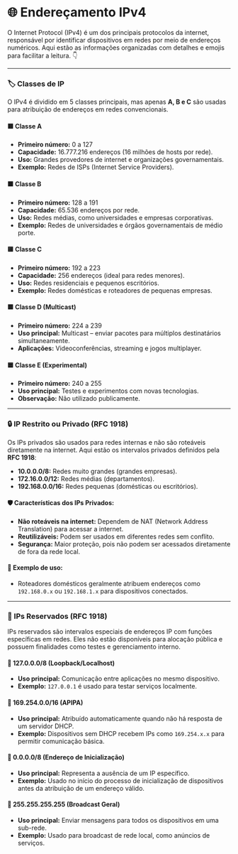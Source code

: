 # 🌐 Endereçamento IPv4

O Internet Protocol (IPv4) é um dos principais protocolos da internet, responsável por identificar dispositivos em redes por meio de endereços numéricos. Aqui estão as informações organizadas com detalhes e emojis para facilitar a leitura. 👇

---

### 🏷️ Classes de IP

O IPv4 é dividido em 5 classes principais, mas apenas **A, B e C** são usadas para atribuição de endereços em redes convencionais.

#### 🟥 Classe A
- **Primeiro número:** 0 a 127  
- **Capacidade:** 16.777.216 endereços (16 milhões de hosts por rede).  
- **Uso:** Grandes provedores de internet e organizações governamentais.  
- **Exemplo:** Redes de ISPs (Internet Service Providers).

#### 🟧 Classe B
- **Primeiro número:** 128 a 191  
- **Capacidade:** 65.536 endereços por rede.  
- **Uso:** Redes médias, como universidades e empresas corporativas.  
- **Exemplo:** Redes de universidades e órgãos governamentais de médio porte.

#### 🟨 Classe C
- **Primeiro número:** 192 a 223  
- **Capacidade:** 256 endereços (ideal para redes menores).  
- **Uso:** Redes residenciais e pequenos escritórios.  
- **Exemplo:** Redes domésticas e roteadores de pequenas empresas.

#### 🟩 Classe D (Multicast)
- **Primeiro número:** 224 a 239  
- **Uso principal:** Multicast – enviar pacotes para múltiplos destinatários simultaneamente.  
- **Aplicações:** Videoconferências, streaming e jogos multiplayer.

#### 🟦 Classe E (Experimental)
- **Primeiro número:** 240 a 255  
- **Uso principal:** Testes e experimentos com novas tecnologias.  
- **Observação:** Não utilizado publicamente.

---

### 🔒 IP Restrito ou Privado (RFC 1918)

Os IPs privados são usados para redes internas e não são roteáveis diretamente na internet. Aqui estão os intervalos privados definidos pela **RFC 1918**:

- **10.0.0.0/8:** Redes muito grandes (grandes empresas).  
- **172.16.0.0/12:** Redes médias (departamentos).  
- **192.168.0.0/16:** Redes pequenas (domésticas ou escritórios).

#### 🛡️ Características dos IPs Privados:
- **Não roteáveis na internet:** Dependem de NAT (Network Address Translation) para acessar a internet.  
- **Reutilizáveis:** Podem ser usados em diferentes redes sem conflito.  
- **Segurança:** Maior proteção, pois não podem ser acessados diretamente de fora da rede local.

#### 🌟 Exemplo de uso:
- Roteadores domésticos geralmente atribuem endereços como `192.168.0.x` ou `192.168.1.x` para dispositivos conectados.

---

### 📌 IPs Reservados (RFC 1918)

IPs reservados são intervalos especiais de endereços IP com funções específicas em redes. Eles não estão disponíveis para alocação pública e possuem finalidades como testes e gerenciamento interno.

#### 🔁 127.0.0.0/8 (Loopback/Localhost)
- **Uso principal:** Comunicação entre aplicações no mesmo dispositivo.  
- **Exemplo:** `127.0.0.1` é usado para testar serviços localmente.

#### 🔄 169.254.0.0/16 (APIPA)
- **Uso principal:** Atribuído automaticamente quando não há resposta de um servidor DHCP.  
- **Exemplo:** Dispositivos sem DHCP recebem IPs como `169.254.x.x` para permitir comunicação básica.

#### 🚦 0.0.0.0/8 (Endereço de Inicialização)
- **Uso principal:** Representa a ausência de um IP específico.  
- **Exemplo:** Usado no início do processo de inicialização de dispositivos antes da atribuição de um endereço válido.

#### 📡 255.255.255.255 (Broadcast Geral)
- **Uso principal:** Enviar mensagens para todos os dispositivos em uma sub-rede.  
- **Exemplo:** Usado para broadcast de rede local, como anúncios de serviços.
